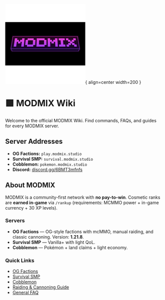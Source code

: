 ![MODMIX Logo](assets/logo.png){ align=center width=200 }

# 🟪 MODMIX Wiki

Welcome to the official MODMIX Wiki. Find commands, FAQs, and guides for every MODMIX server.

## Server Addresses
- **OG Factions:** `play.modmix.studio`
- **Survival SMP:** `survival.modmix.studio`
- **Cobblemon:** `pokemon.modmix.studio`
- **Discord:** [discord.gg/6BMT3mfnfs](https://discord.gg/6BMT3mfnfs)

## About MODMIX
MODMIX is a community-first network with **no pay-to-win**. Cosmetic ranks are **earned in-game** via `/rankup` (requirements: MCMMO power + in-game currency + 30 XP levels).

### Servers
- **OG Factions** — OG-style factions with mcMMO, manual raiding, and classic cannoning. Version: **1.21.8**.
- **Survival SMP** — Vanilla+ with light QoL.
- **Cobblemon** — Pokémon + land claims + light economy.

### Quick Links
- [OG Factions](factions.md)
- [Survival SMP](survival.md)
- [Cobblemon](cobblemon.md)
- [Raiding & Cannoning Guide](raiding.md)
- [General FAQ](faq.md)

